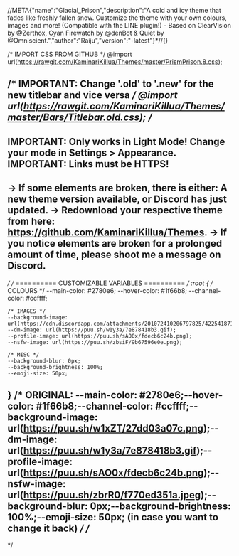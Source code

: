 //META{"name":"Glacial_Prison","description":"A cold and icy theme that fades like freshly fallen snow. Customize the theme with your own colours, images and more! (Compatible with the LINE plugin!) - Based on ClearVision by @Zerthox, Cyan Firewatch by @denBot & Quiet by @Omniscient.","author":"Raiju","version":"-latest"}*//{}

/* IMPORT CSS FROM GITHUB */
@import url(https://rawgit.com/KaminariKillua/Themes/master/PrismPrison.8.css);

/* IMPORTANT: Change '.old' to '.new' for the new titlebar and vice versa */
@import url(https://rawgit.com/KaminariKillua/Themes/master/Bars/Titlebar.old.css);
/*
---------------------------------------------------------------------------------------------------------------------------------------------
IMPORTANT: Only works in Light Mode! Change your mode in Settings > Appearance.
IMPORTANT: Links must be HTTPS!
---------------------------------------------------------------------------------------------------------------------------------------------
-> If some elements are broken, there is either: A new theme version available, or Discord has just updated.
-> Redownload your respective theme from here: https://github.com/KaminariKillua/Themes.
-> If you notice elements are broken for a prolonged amount of time, please shoot me a message on Discord. 
---------------------------------------------------------------------------------------------------------------------------------------------
*/
/* ========== CUSTOMIZABLE VARIABLES ========== */
:root {
    /* COLOURS */
	--main-color: #2780e6;
	--hover-color: #1f66b8;
	--channel-color: #ccffff;
	
    /* IMAGES */
	--background-image: url(https://cdn.discordapp.com/attachments/201072410206797825/422541871647293451/R6RtGhrSIgYiovtkXrdSfHrqnMnsm56B77Bq8ozLZVw.png);
	--dm-image: url(https://puu.sh/w1y3a/7e878418b3.gif);	
	--profile-image: url(https://puu.sh/sAO0x/fdecb6c24b.png);
    --nsfw-image: url(https://puu.sh/zbsiF/9b67596e0e.png);

    /* MISC */
	--background-blur: 0px;
	--background-brightness: 100%;
	--emoji-size: 50px;
}
/* ORIGINAL: --main-color: #2780e6;--hover-color: #1f66b8;--channel-color: #ccffff;--background-image: url(https://puu.sh/w1xZT/27dd03a07c.png);--dm-image: url(https://puu.sh/w1y3a/7e878418b3.gif);--profile-image: url(https://puu.sh/sAO0x/fdecb6c24b.png);--nsfw-image: url(https://puu.sh/zbrR0/f770ed351a.jpeg);--background-blur: 0px;--background-brightness: 100%;--emoji-size: 50px; (in case you want to change it back) */
/*
--------------------------------------------------------------------------------------------------------------------------------------------
*/
